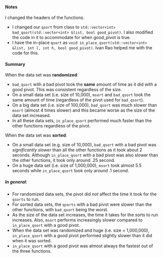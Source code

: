 <h4> Notes </h4>

I changed the headers of the functions.
- I changed our `qsort` from class to `std::vector<int> bad_qsort(std::vector<int> &list, bool good_pivot)`. I also modified the code in it to accommodate for when good_pivot is true.
- I have the in-place `qsort` as `void in_place_qsort(std::vector<int> &list, int l, int h, bool good_pivot)`. Ivan Rao helped me with the code for this.

<h4> Summary </h4>

When the data set was **randomized**:
- `bad_qsort` with a bad pivot took the **same** amount of time as it did with a good pivot. This was consistent regardless of the size.
- On a small data set (i.e. size of 10,000), `msort` and `bad_qsort` took the same amount of time (regardless of the pivot used for `bad_qsort`).
- On a big data set (i.e. size of 100,000), `bad_qsort` was much slower than `msort` (almost 4 times slower) and this became worse as the size of the data set increased.
- In all these data sets, `in_place_qsort` performed much faster than the other functions regardless of the pivot.

When the data set was **sorted**:
- On a small data set (e.g. size of 10,000), `bad_qsort` with a bad pivot was *significantly slower* than all the other functions as it took about 2 seconds. Although `in_place_qsort` with a bad pivot was also slower than the other functions, it took only around .25 second.
- On a huge data set (i.e. size of 1,000,000), `msort` took almost 5.5 seconds while `in_place_qsort` took only around .1 second.

<h5> In general: </h5>

- For randomized data sets, the pivot did *not* affect the time it took for the `qsorts` to run.
- For sorted data sets, the `qsorts` with a bad pivot were slower than the other functions, with `bad_qsort` being the worst.
- As the size of the data set increases, the time it takes for the sorts to run increases. Also, `msort` performs increasingly slower compared to `in_place_qsort` with a good pivot.
- When the data set was randomized and huge (i.e. size = 1,000,000), `in_place_qsort` with a good pivot performed slightly slower than it did when it was sorted.
- `in_place_qsort` with a good pivot was almost always the fastest out of the three functions.
